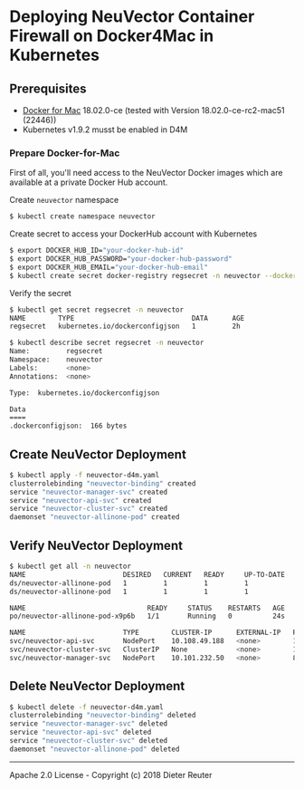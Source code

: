 
# Deploying NeuVector Container Firewall on Docker4Mac in Kubernetes


## Prerequisites

* [Docker for Mac](https://docs.docker.com/docker-for-mac/) 18.02.0-ce (tested with Version 18.02.0-ce-rc2-mac51 (22446))
* Kubernetes v1.9.2 musst be enabled in D4M


### Prepare Docker-for-Mac

First of all, you'll need access to the NeuVector Docker images which are available at a private Docker Hub account. 

Create `neuvector` namespace
```bash
$ kubectl create namespace neuvector
```

Create secret to access your DockerHub account with Kubernetes
```bash
$ export DOCKER_HUB_ID="your-docker-hub-id"
$ export DOCKER_HUB_PASSWORD="your-docker-hub-password"
$ export DOCKER_HUB_EMAIL="your-docker-hub-email"
$ kubectl create secret docker-registry regsecret -n neuvector --docker-server=https://index.docker.io/v1/ --docker-username=$DOCKER_HUB_ID --docker-password=$DOCKER_HUB_PASSWORD --docker-email=$DOCKER_HUB_EMAIL
```

Verify the secret
```bash
$ kubectl get secret regsecret -n neuvector
NAME        TYPE                             DATA      AGE
regsecret   kubernetes.io/dockerconfigjson   1         2h
```

```bash
$ kubectl describe secret regsecret -n neuvector
Name:         regsecret
Namespace:    neuvector
Labels:       <none>
Annotations:  <none>

Type:  kubernetes.io/dockerconfigjson

Data
====
.dockerconfigjson:  166 bytes
```


## Create NeuVector Deployment 

```bash
$ kubectl apply -f neuvector-d4m.yaml
clusterrolebinding "neuvector-binding" created
service "neuvector-manager-svc" created
service "neuvector-api-svc" created
service "neuvector-cluster-svc" created
daemonset "neuvector-allinone-pod" created
```


## Verify NeuVector Deployment

```bash
$ kubectl get all -n neuvector
NAME                        DESIRED   CURRENT   READY     UP-TO-DATE   AVAILABLE   NODE SELECTOR     AGE
ds/neuvector-allinone-pod   1         1         1         1            0           nvallinone=true   24s
ds/neuvector-allinone-pod   1         1         1         1            0           nvallinone=true   24s

NAME                              READY     STATUS    RESTARTS   AGE
po/neuvector-allinone-pod-x9p6b   1/1       Running   0          24s

NAME                        TYPE        CLUSTER-IP      EXTERNAL-IP   PORT(S)                         AGE
svc/neuvector-api-svc       NodePort    10.108.49.188   <none>        10443:31505/TCP                 24s
svc/neuvector-cluster-svc   ClusterIP   None            <none>        18300/TCP,18301/TCP,18301/UDP   24s
svc/neuvector-manager-svc   NodePort    10.101.232.50   <none>        8443:30432/TCP                  24s
```


## Delete NeuVector Deployment

```bash
$ kubectl delete -f neuvector-d4m.yaml
clusterrolebinding "neuvector-binding" deleted
service "neuvector-manager-svc" deleted
service "neuvector-api-svc" deleted
service "neuvector-cluster-svc" deleted
daemonset "neuvector-allinone-pod" deleted
```


----

Apache 2.0 License - Copyright (c) 2018 Dieter Reuter
